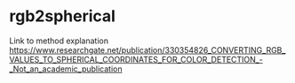 # rgb2spherical
Link to method explanation https://www.researchgate.net/publication/330354826_CONVERTING_RGB_VALUES_TO_SPHERICAL_COORDINATES_FOR_COLOR_DETECTION_-_Not_an_academic_publication
